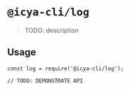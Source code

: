 # `@icya-cli/log`

> TODO: description

## Usage

```
const log = require('@icya-cli/log');

// TODO: DEMONSTRATE API
```
